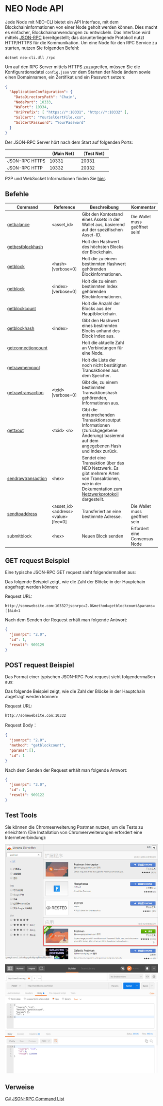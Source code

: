 # NEO Node API

Jede Node mit NEO-CLI bietet ein API Interface, mit dem Blockchaininformationen von einer Node geholt werden können. Dies macht es einfacher, Blockchainanwendungen zu entwickeln. Das Interface wird mittels [JSON-RPC](http://wiki.geekdream.com/Specification/json-rpc_2.0.html) bereitgestellt; das darunterliegende Protokoll nutzt HTTP/HTTPS für die Kommunikation. Um eine Node für den RPC Service zu starten, nutzen Sie folgenden Befehl:

`dotnet neo-cli.dll /rpc`

Um auf den RPC Server mittels HTTPS zuzugreifen, müssen Sie die Konfigurationsdatei `config.json` vor dem Starten der Node ändern sowie einen Domainnamen, ein Zertifikat und ein Passwort setzen:

```json
{
  "ApplicationConfiguration": {
    "DataDirectoryPath": "Chain",
    "NodePort": 10333,
    "WsPort": 10334,
    "UriPrefix": [ "https://*:10331", "http://*:10332" ],
    "SslCert": "YourSslCertFile.xxx",
    "SslCertPassword": "YourPassword"
  }
}                                          
```

Der JSON-RPC Server hört nach dem Start auf folgenden Ports:


|                | （Main Net） | （Test Net） |
| -------------- | ------------ | ------------- |
| JSON-RPC HTTPS | 10331        | 20331         |
| JSON-RPC HTTP  | 10332        | 20332         |

P2P und WebSocket Informationen finden Sie [hier](introduction.md).

## Befehle

| Command                                  | Reference                                      | Beschreibung                       | Kommentar      |
| ---------------------------------------- | --------------------------------------- | -------------------------- | -------- |
| [getbalance](api/getbalance.md)          | \<asset_id>                             |Gibt den Kontostand eines Assets in der Wallet aus, basierend auf der spezifischen Asset-ID.   | Die Wallet muss geöffnet sein!   |
| [getbestblockhash](api/getbestblockhash.md) |                                         | Holt den Hashwert des höchsten Blocks der Blockchain.           |          |
| [getblock](api/getblock.md)              | \<hash> [verbose=0]                     | Holt die zu einem bestimmten Hashwert gehörenden Blockinformationen.         |          |
| [getblock](api/getblock2.md)             | \<index> [verbose=0]                    | Holt die zu einem bestimmten Index gehörenden Blockinformationen.         |          |
| [getblockcount](api/getblockcount.md)    |                                         | Holt die Anzahl der Blocks aus der Hauptblockchain.                 |          |
| [getblockhash](api/getblockhash.md)      | \<index>                                | Gibt den Hashwert eines bestimmten Blocks anhand des Block Index aus.         |          |
| [getconnectioncount](api/getconnectioncount.md) |                                         | Holt die aktuelle Zahl an Verbindungen für eine Node.                |          |
| [getrawmempool](api/getrawmempool.md)    |                                         | Holt die Liste der noch nicht bestätigten Transaktionen aus dem Speicher.           |          |
| [getrawtransaction](api/getrawtransaction.md) | \<txid> [verbose=0]                     | Gibt die, zu einem bestimmten Transaktionshash gehörenden, Informationen aus.         |          |
| [gettxout](api/gettxout.md)              | \<txid> \<n>                            | Gibt die entsprechenden Transaktionsoutput Informationen (zurückgegebene Änderung) basierend auf dem angegebenen Hash und Index zurück.|          |
| [sendrawtransaction](api/sendrawtransaction.md) | \<hex>                                  | Sendet eine Transaktion über das NEO Netzwerk. Es gibt mehrere Arten von Transaktionen, wie in der Dokumentation zum [Netzwerkprotokoll](../network-protocol.md) dargestellt.                       |          |
| [sendtoaddress](api/sendtoaddress.md)    | \<asset_id> \<address> \<value> [fee=0] | Transferiert an eine bestimmte Adresse.                     | Die Wallet muss geöffnet sein  |
| submitblock                              | \<hex>                                  | Neuen Block senden                     | Erfordert eine Consensus Node |

## GET request Beispiel

Eine typische JSON-RPC GET request sieht folgendermaßen aus:

Das folgende Beispiel zeigt, wie die Zahl der Blöcke in der Hauptchain abgefragt werden können:

Request URL:

```
http://somewebsite.com:10332?jsonrpc=2.0&method=getblockcount&params=[]&id=1
```

Nach dem Senden der Request erhält man folgende Antwort:

```json
{
  "jsonrpc": "2.0",
  "id": 1,
  "result": 909129
}
```

## POST request Beispiel

Das Format einer typischen JSON-RPC Post request sieht folgendermaßen aus:

Das folgende Beispiel zeigt, wie die Zahl der Blöcke in der Hauptchain abgefragt werden können:

Request URL:

```
http://somewebsite.com:10332
```

Request Body：

```json
{
  "jsonrpc": "2.0",
  "method": "getblockcount",
  "params":[],
  "id": 1
}
```

Nach dem Senden der Request erhält man folgende Antwort:

```json
{
  "jsonrpc": "2.0",
  "id": 1,
  "result": 909122
}
```

## Test Tools

Sie können die Chromeerweiterung Postman nutzen, um die Tests zu erleichtern (Die Installation von Chromeerweiterungen erfordert eine Internetverbindung):

![image](/zh-cn/node/assets/api_2.jpg)

![image](/assets/api_3.jpg)

## Verweise

[C# JSON-RPC Command List](https://github.com/chenzhitong/CSharp-JSON-RPC/blob/master/json_rpc/Program.cs)

